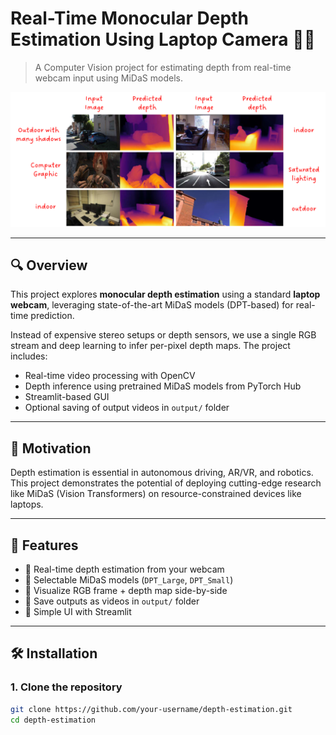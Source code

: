 # Real-Time Monocular Depth Estimation Using Laptop Camera 🎥📏

> A Computer Vision project for estimating depth from real-time webcam input using MiDaS models.

![Teaser](teaser.png) 

---

## 🔍 Overview

This project explores **monocular depth estimation** using a standard **laptop webcam**, leveraging state-of-the-art MiDaS models (DPT-based) for real-time prediction.

Instead of expensive stereo setups or depth sensors, we use a single RGB stream and deep learning to infer per-pixel depth maps. The project includes:

- Real-time video processing with OpenCV
- Depth inference using pretrained MiDaS models from PyTorch Hub
- Streamlit-based GUI
- Optional saving of output videos in `output/` folder

---

## 🧠 Motivation

Depth estimation is essential in autonomous driving, AR/VR, and robotics. This project demonstrates the potential of deploying cutting-edge research like MiDaS (Vision Transformers) on resource-constrained devices like laptops.

---

## 🚀 Features

- 🔹 Real-time depth estimation from your webcam
- 🔹 Selectable MiDaS models (`DPT_Large`, `DPT_Small`)
- 🔹 Visualize RGB frame + depth map side-by-side
- 🔹 Save outputs as videos in `output/` folder
- 🔹 Simple UI with Streamlit

---

## 🛠️ Installation

### 1. Clone the repository

```bash
git clone https://github.com/your-username/depth-estimation.git
cd depth-estimation

